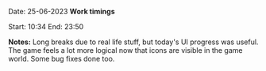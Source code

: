 

Date: 25-06-2023
**Work timings**

Start: 10:34
End: 23:50

**Notes:**
Long breaks due to real life stuff, but today's UI progress was useful. The game feels a lot more logical now that icons are visible in the game world. Some bug fixes done too.

